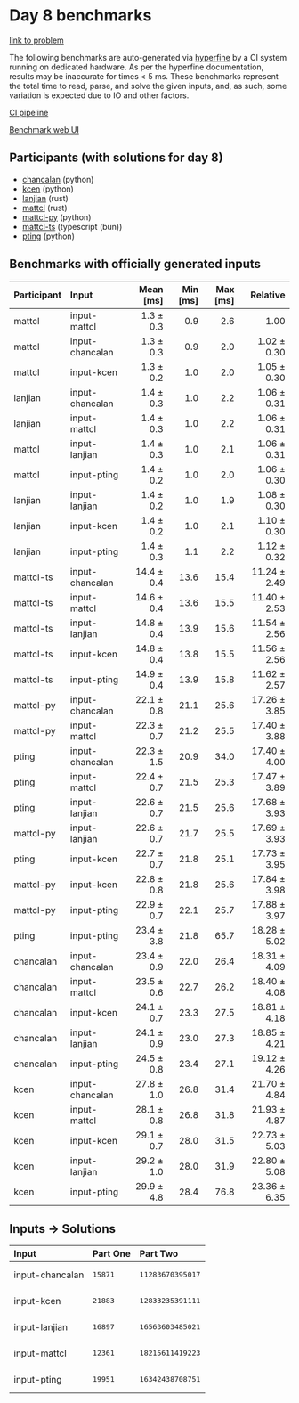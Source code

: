 # Day 8 benchmarks

[link to problem](https://adventofcode.com/2023/day/8)

The following benchmarks are auto-generated via
[hyperfine](https://github.com/sharkdp/hyperfine) by a CI system running on
dedicated hardware. As per the hyperfine documentation, results may be
inaccurate for times < 5 ms. These benchmarks represent the total time to read,
parse, and solve the given inputs, and, as such, some variation is expected due
to IO and other factors.

[CI pipeline](http://ci.papercode.net:8080/teams/main/pipelines/aoc2023)

[Benchmark web UI](https://aoc.ancalagon.black)


## Participants (with solutions for day 8)

- [chancalan](https://github.com/chancalan/aoc2023) (python)
- [kcen](https://github.com/kcen/aoc2023) (python)
- [lanjian](https://github.com/lanjian/aoc-2023) (rust)
- [mattcl](https://github.com/mattcl/aoc2023) (rust)
- [mattcl-py](https://github.com/mattcl/aoc2023-py) (python)
- [mattcl-ts](https://github.com/mattcl/aoc2023-js) (typescript (bun))
- [pting](https://github.com/pting/aoc2023) (python)


## Benchmarks with officially generated inputs

| Participant | Input | Mean [ms] | Min [ms] | Max [ms] | Relative |
|:---|:---|---:|---:|---:|---:|
| mattcl | input-mattcl | 1.3 ± 0.3 | 0.9 | 2.6 | 1.00 |
| mattcl | input-chancalan | 1.3 ± 0.3 | 0.9 | 2.0 | 1.02 ± 0.30 |
| mattcl | input-kcen | 1.3 ± 0.2 | 1.0 | 2.0 | 1.05 ± 0.30 |
| lanjian | input-chancalan | 1.4 ± 0.3 | 1.0 | 2.2 | 1.06 ± 0.31 |
| lanjian | input-mattcl | 1.4 ± 0.3 | 1.0 | 2.2 | 1.06 ± 0.31 |
| mattcl | input-lanjian | 1.4 ± 0.3 | 1.0 | 2.1 | 1.06 ± 0.31 |
| mattcl | input-pting | 1.4 ± 0.2 | 1.0 | 2.0 | 1.06 ± 0.30 |
| lanjian | input-lanjian | 1.4 ± 0.2 | 1.0 | 1.9 | 1.08 ± 0.30 |
| lanjian | input-kcen | 1.4 ± 0.2 | 1.0 | 2.1 | 1.10 ± 0.30 |
| lanjian | input-pting | 1.4 ± 0.3 | 1.1 | 2.2 | 1.12 ± 0.32 |
| mattcl-ts | input-chancalan | 14.4 ± 0.4 | 13.6 | 15.4 | 11.24 ± 2.49 |
| mattcl-ts | input-mattcl | 14.6 ± 0.4 | 13.6 | 15.5 | 11.40 ± 2.53 |
| mattcl-ts | input-lanjian | 14.8 ± 0.4 | 13.9 | 15.6 | 11.54 ± 2.56 |
| mattcl-ts | input-kcen | 14.8 ± 0.4 | 13.8 | 15.5 | 11.56 ± 2.56 |
| mattcl-ts | input-pting | 14.9 ± 0.4 | 13.9 | 15.8 | 11.62 ± 2.57 |
| mattcl-py | input-chancalan | 22.1 ± 0.8 | 21.1 | 25.6 | 17.26 ± 3.85 |
| mattcl-py | input-mattcl | 22.3 ± 0.7 | 21.2 | 25.5 | 17.40 ± 3.88 |
| pting | input-chancalan | 22.3 ± 1.5 | 20.9 | 34.0 | 17.40 ± 4.00 |
| pting | input-mattcl | 22.4 ± 0.7 | 21.5 | 25.3 | 17.47 ± 3.89 |
| pting | input-lanjian | 22.6 ± 0.7 | 21.5 | 25.6 | 17.68 ± 3.93 |
| mattcl-py | input-lanjian | 22.6 ± 0.7 | 21.7 | 25.5 | 17.69 ± 3.93 |
| pting | input-kcen | 22.7 ± 0.7 | 21.8 | 25.1 | 17.73 ± 3.95 |
| mattcl-py | input-kcen | 22.8 ± 0.8 | 21.8 | 25.6 | 17.84 ± 3.98 |
| mattcl-py | input-pting | 22.9 ± 0.7 | 22.1 | 25.7 | 17.88 ± 3.97 |
| pting | input-pting | 23.4 ± 3.8 | 21.8 | 65.7 | 18.28 ± 5.02 |
| chancalan | input-chancalan | 23.4 ± 0.9 | 22.0 | 26.4 | 18.31 ± 4.09 |
| chancalan | input-mattcl | 23.5 ± 0.6 | 22.7 | 26.2 | 18.40 ± 4.08 |
| chancalan | input-kcen | 24.1 ± 0.7 | 23.3 | 27.5 | 18.81 ± 4.18 |
| chancalan | input-lanjian | 24.1 ± 0.9 | 23.0 | 27.3 | 18.85 ± 4.21 |
| chancalan | input-pting | 24.5 ± 0.8 | 23.4 | 27.1 | 19.12 ± 4.26 |
| kcen | input-chancalan | 27.8 ± 1.0 | 26.8 | 31.4 | 21.70 ± 4.84 |
| kcen | input-mattcl | 28.1 ± 0.8 | 26.8 | 31.8 | 21.93 ± 4.87 |
| kcen | input-kcen | 29.1 ± 0.7 | 28.0 | 31.5 | 22.73 ± 5.03 |
| kcen | input-lanjian | 29.2 ± 1.0 | 28.0 | 31.9 | 22.80 ± 5.08 |
| kcen | input-pting | 29.9 ± 4.8 | 28.4 | 76.8 | 23.36 ± 6.35 |


## Inputs -> Solutions

| Input | Part One | Part Two |
|:---|:---|:---|
|input-chancalan|<pre>15871</pre>|<pre>11283670395017</pre>|
|input-kcen|<pre>21883</pre>|<pre>12833235391111</pre>|
|input-lanjian|<pre>16897</pre>|<pre>16563603485021</pre>|
|input-mattcl|<pre>12361</pre>|<pre>18215611419223</pre>|
|input-pting|<pre>19951</pre>|<pre>16342438708751</pre>|